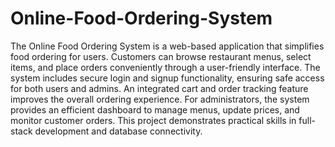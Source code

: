 # Online-Food-Ordering-System
The Online Food Ordering System is a web-based application that simplifies food ordering for users. Customers can browse restaurant menus, select items, and place orders conveniently through a user-friendly interface. The system includes secure login and signup functionality, ensuring safe access for both users and admins. An integrated cart and order tracking feature improves the overall ordering experience. For administrators, the system provides an efficient dashboard to manage menus, update prices, and monitor customer orders. This project demonstrates practical skills in full-stack development and database connectivity.
